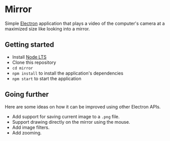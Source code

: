 # Mirror

Simple [Electron](http://electron.atom.io) application that plays a video of
the computer's camera at a maximized size like looking into a mirror.

## Getting started

- Install [Node LTS](https://nodejs.org)
- Clone this repository
- `cd mirror`
- `npm install` to install the application's dependencies
- `npm start` to start the application

## Going further

Here are some ideas on how it can be improved using other Electron APIs.

- Add support for saving current image to a `.png` file.
- Support drawing directly on the mirror using the mouse.
- Add image filters.
- Add zooming.
